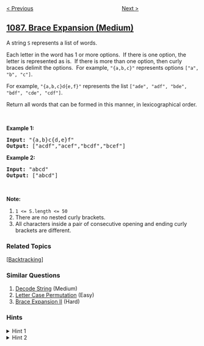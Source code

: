 <!--|This file generated by command(leetcode description); DO NOT EDIT.    |-->
<!--+----------------------------------------------------------------------+-->
<!--|@author    openset <openset.wang@gmail.com>                           |-->
<!--|@link      https://github.com/openset                                 |-->
<!--|@home      https://github.com/openset/leetcode                        |-->
<!--+----------------------------------------------------------------------+-->

[< Previous](../high-five "High Five")
　　　　　　　　　　　　　　　　
[Next >](../confusing-number-ii "Confusing Number II")

## [1087. Brace Expansion (Medium)](https://leetcode.com/problems/brace-expansion "字母切换")

<p>A string <code>S</code>&nbsp;represents a list of words.</p>

<p>Each letter in the word has 1 or more options.&nbsp; If there is one option, the letter is represented as is.&nbsp; If there is more than one option, then curly braces delimit the options.&nbsp; For example, <code>&quot;{a,b,c}&quot;</code> represents options <code>[&quot;a&quot;, &quot;b&quot;, &quot;c&quot;]</code>.</p>

<p>For example, <code>&quot;{a,b,c}d{e,f}&quot;</code> represents the list <code>[&quot;ade&quot;, &quot;adf&quot;, &quot;bde&quot;, &quot;bdf&quot;, &quot;cde&quot;, &quot;cdf&quot;]</code>.</p>

<p>Return all words that can be formed in this manner, in lexicographical order.</p>

<p>&nbsp;</p>

<p><strong>Example 1:</strong></p>

<pre>
<strong>Input: </strong><span id="example-input-1-1">&quot;{a,b}c{d,e}f&quot;</span>
<strong>Output: </strong><span id="example-output-1">[&quot;acdf&quot;,&quot;acef&quot;,&quot;bcdf&quot;,&quot;bcef&quot;]</span>
</pre>

<p><strong>Example 2:</strong></p>

<pre>
<strong>Input: </strong><span id="example-input-2-1">&quot;abcd&quot;</span>
<strong>Output: </strong><span id="example-output-2">[&quot;abcd&quot;]</span>
</pre>

<p>&nbsp;</p>

<p><strong>Note:</strong></p>

<ol>
	<li><code>1 &lt;= S.length &lt;= 50</code></li>
	<li>There are no&nbsp;nested curly brackets.</li>
	<li>All characters inside a pair of&nbsp;consecutive opening and ending curly brackets are different.</li>
</ol>

### Related Topics
  [[Backtracking](../../tag/backtracking/README.md)]

### Similar Questions
  1. [Decode String](../decode-string) (Medium)
  1. [Letter Case Permutation](../letter-case-permutation) (Easy)
  1. [Brace Expansion II](../brace-expansion-ii) (Hard)

### Hints
<details>
<summary>Hint 1</summary>
All generated strings are of the same size. How can we generate all of these strings?
</details>

<details>
<summary>Hint 2</summary>
Do a backtracking on which each level of it has to choose one single (e.g. 'a') character or any character of the given parenthesized group (e.g. "{a,b,c}")
</details>
